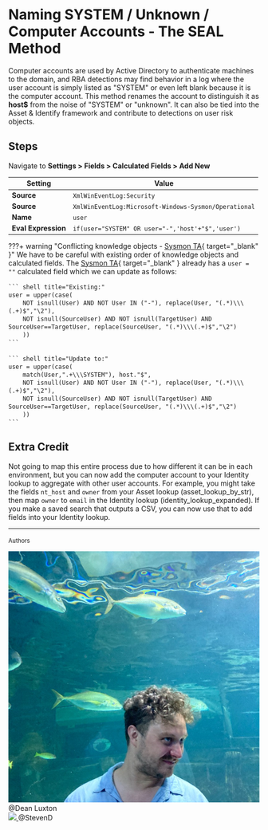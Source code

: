 # Naming SYSTEM / Unknown / Computer Accounts - The SEAL Method 

Computer accounts are used by Active Directory to authenticate machines to the domain, and RBA detections may find behavior in a log where the user account is simply listed as "SYSTEM" or even left blank because it is the computer account. This method renames the account to distinguish it as **host$** from the noise of "SYSTEM" or "unknown". It can also be tied into the Asset & Identify framework and contribute to detections on user risk objects.

## Steps

Navigate to **Settings > Fields > Calculated Fields > Add New**

Setting | Value
------- | -----
**Source** | `XmlWinEventLog:Security`
**Source** | `XmlWinEventLog:Microsoft-Windows-Sysmon/Operational`
**Name** | `user`
**Eval Expression** | `if(user="SYSTEM" OR user="-",'host'+"$",'user')`

???+ warning "Conflicting knowledge objects - [Sysmon TA][sysmon-ta]{ target="_blank" }"
    We have to be careful with existing order of knowledge objects and calculated fields. The [Sysmon TA][sysmon-ta]{ target="_blank" } already has a `user = ""` calculated field which we can update as follows:
    
    ``` shell title="Existing:"
    user = upper(case(
        NOT isnull(User) AND NOT User IN ("-"), replace(User, "(.*)\\\(.+)$","\2"),
        NOT isnull(SourceUser) AND NOT isnull(TargetUser) AND SourceUser==TargetUser, replace(SourceUser, "(.*)\\\(.+)$","\2")
        ))
    ```

    ``` shell title="Update to:"
    user = upper(case(
        match(User,".+\\\SYSTEM"), host."$",
        NOT isnull(User) AND NOT User IN ("-"), replace(User, "(.*)\\\(.+)$","\2"),
        NOT isnull(SourceUser) AND NOT isnull(TargetUser) AND SourceUser==TargetUser, replace(SourceUser, "(.*)\\\(.+)$","\2")
        ))
    ```

## Extra Credit

Not going to map this entire process due to how different it can be in each environment, but you can now add the computer account to your Identity lookup to aggregate with other user accounts. For example, you might take the fields `nt_host` and `owner` from your Asset lookup (asset_lookup_by_str), then map `owner` to `email` in the Identity lookup (identity_lookup_expanded). If you make a saved search that outputs a CSV, you can now use that to add fields into your Identity lookup.

---
<small>Authors</small>

<div class="zts-tooltip">
    <a class="zts-author" href="../../contributing/contributors" target="_blank" alt="Dean Luxton">
        <img class="github-avatar" src="../../assets/authors/dean_luxton_linkedin.jpg"/>
    </a>
    <span class="zts-tooltip-text">@Dean Luxton</span>
</div>
<div class="zts-tooltip">
    <a class="zts-author" href="../../contributing/contributors" target="_blank" alt="StevenD">
        <img class="github-avatar" src="https://avatars.githubusercontent.com/u/38897662?v=4"/>
    </a>
    <span class="zts-tooltip-text">@StevenD</span>
</div>

[sysmon-ta]: https://splunkbase.splunk.com/app/5709